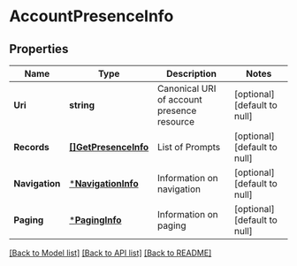 # AccountPresenceInfo

## Properties
Name | Type | Description | Notes
------------ | ------------- | ------------- | -------------
**Uri** | **string** | Canonical URI of account presence resource | [optional] [default to null]
**Records** | [**[]GetPresenceInfo**](GetPresenceInfo.md) | List of Prompts | [optional] [default to null]
**Navigation** | [***NavigationInfo**](NavigationInfo.md) | Information on navigation | [optional] [default to null]
**Paging** | [***PagingInfo**](PagingInfo.md) | Information on paging | [optional] [default to null]

[[Back to Model list]](../README.md#documentation-for-models) [[Back to API list]](../README.md#documentation-for-api-endpoints) [[Back to README]](../README.md)


